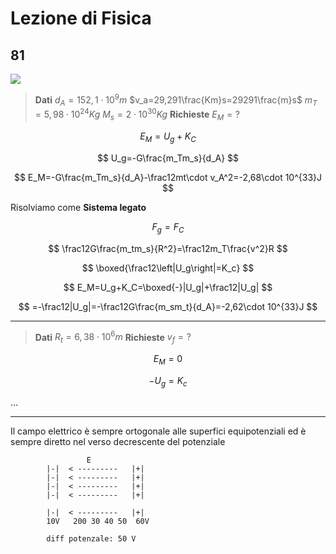 # Lezione di Fisica


## 81
![](https://i.imgur.com/4dgxgMi.jpg)
> **Dati**
> $d_A=152,1\cdot 10^9m$
$v_a=29,291\frac{Km}s=29291\frac{m}s$
$m_T=5,98\cdot 10^{24}Kg$
$M_s=2\cdot 10^{30}Kg$
**Richieste**
$E_M=?$

$$
E_M=U_g+K_C
$$

$$
U_g=-G\frac{m_Tm_s}{d_A}
$$


$$
E_M=-G\frac{m_Tm_s}{d_A}-\frac12mt\cdot v_A^2=-2,68\cdot 10^{33}J
$$


Risolviamo come **Sistema legato**


$$
F_g=F_C
$$

$$
\frac12G\frac{m_tm_s}{R^2}=\frac12m_T\frac{v^2}R
$$

$$
\boxed{\frac12\left|U_g\right|=K_c}
$$

$$
E_M=U_g+K_C=\boxed{-}|U_g|+\frac12|U_g|
$$

$$
=-\frac12|U_g|=-\frac12G\frac{m_sm_t}{d_A}=-2,62\cdot 10^{33}J
$$


---
> **Dati**
> $R_t=6,38\cdot 10^6m$
> **Richieste**
> $v_f=?$


$$
E_M=0
$$

$$
-U_g=K_c
$$

...



---

Il campo elettrico è sempre ortogonale alle superfici equipotenziali ed è sempre diretto nel verso decrescente del potenziale

                     E
            |-|  < ---------   |+|
            |-|  < ---------   |+|
            |-|  < ---------   |+|
            |-|  < ---------   |+|
            
			|-|  < ---------   |+|
			10V   200 30 40 50  60V
			
			diff potenzale: 50 V
<!--stackedit_data:
eyJoaXN0b3J5IjpbLTY4MTY1ODkyNywxNDQ4MjA0ODU3LC0zNT
YzNTg5MjIsMTM0NjkyODQxN119
-->